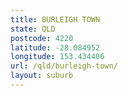 ```yaml
---
title: BURLEIGH TOWN
state: QLD
postcode: 4220
latitude: -28.084952
longitude: 153.434406
url: /qld/burleigh-town/
layout: suburb
---
```

